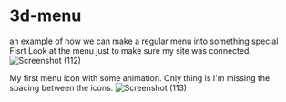 # 3d-menu
an example of how we can make a regular menu into something special
Fisrt Look at the menu just to make sure my site was connected.
![Screenshot (112)](https://user-images.githubusercontent.com/99539947/179337137-01b2a5bf-18d2-4821-81c0-c1cf7fd81629.png)

My first menu icon with some animation. Only thing is I'm missing the spacing between the icons.
![Screenshot (113)](https://user-images.githubusercontent.com/99539947/179337142-7f5e6ac3-3457-4e26-898c-29f97bf03840.png)
